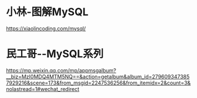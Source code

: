 # 小林-图解MySQL
https://xiaolincoding.com/mysql/

# 民工哥--MySQL系列
https://mp.weixin.qq.com/mp/appmsgalbum?__biz=MzI0MDQ4MTM5NQ==&action=getalbum&album_id=2796093473857929216&scene=173&from_msgid=2247536256&from_itemidx=2&count=3&nolastread=1#wechat_redirect
